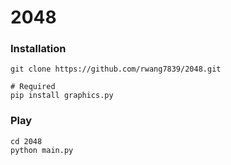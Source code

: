 # 2048

### Installation
```
git clone https://github.com/rwang7839/2048.git

# Required
pip install graphics.py
```

### Play
```
cd 2048
python main.py
```

